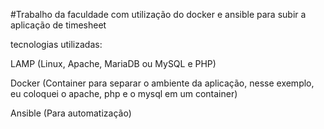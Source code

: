 #Trabalho da faculdade com utilização do docker e ansible para subir a aplicação de timesheet

tecnologias utilizadas:

LAMP (Linux, Apache, MariaDB ou MySQL e PHP)

Docker (Container para separar o ambiente da aplicação, nesse exemplo, eu coloquei o apache, php e o mysql em um container)

Ansible (Para automatização)

